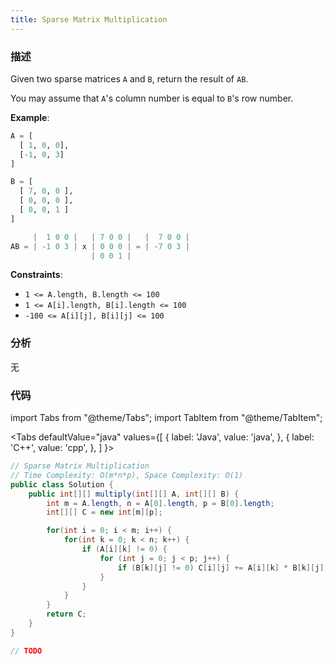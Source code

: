 ```yaml
---
title: Sparse Matrix Multiplication
---
```


### 描述

Given two sparse matrices `A` and `B`, return the result of `AB`.

You may assume that `A`'s column number is equal to `B`'s row number.

**Example**:

```python
A = [
  [ 1, 0, 0],
  [-1, 0, 3]
]

B = [
  [ 7, 0, 0 ],
  [ 0, 0, 0 ],
  [ 0, 0, 1 ]
]

     |  1 0 0 |   | 7 0 0 |   |  7 0 0 |
AB = | -1 0 3 | x | 0 0 0 | = | -7 0 3 |
                  | 0 0 1 |
```

**Constraints**:

- `1 <= A.length, B.length <= 100`
- `1 <= A[i].length, B[i].length <= 100`
- `-100 <= A[i][j], B[i][j] <= 100`

### 分析

无

### 代码

import Tabs from "@theme/Tabs";
import TabItem from "@theme/TabItem";

<Tabs
defaultValue="java"
values={[
{ label: 'Java', value: 'java', },
{ label: 'C++', value: 'cpp', },
]
}>
<TabItem value="java">

```java
// Sparse Matrix Multiplication
// Time Complexity: O(m*n*p), Space Complexity: O(1)
public class Solution {
    public int[][] multiply(int[][] A, int[][] B) {
        int m = A.length, n = A[0].length, p = B[0].length;
        int[][] C = new int[m][p];

        for(int i = 0; i < m; i++) {
            for(int k = 0; k < n; k++) {
                if (A[i][k] != 0) {
                    for (int j = 0; j < p; j++) {
                        if (B[k][j] != 0) C[i][j] += A[i][k] * B[k][j];
                    }
                }
            }
        }
        return C;
    }
}
```

</TabItem>
<TabItem value="cpp">

```cpp
// TODO
```

</TabItem>
</Tabs>
